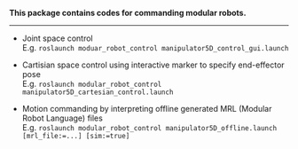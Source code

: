 **This package contains codes for commanding modular robots.**
***
- Joint space control\
E.g. ```roslaunch moduar_robot_control manipulator5D_control_gui.launch```

- Cartisian space control using interactive marker to specify end-effector pose\
E.g. ```roslaunch modular_robot_control manipulator5D_cartesian_control.launch ``` 

- Motion commanding by interpreting offline generated MRL (Modular Robot Language) files\
E.g. ```roslaunch modular_robot_control manipulator5D_offline.launch [mrl_file:=...] [sim:=true]```